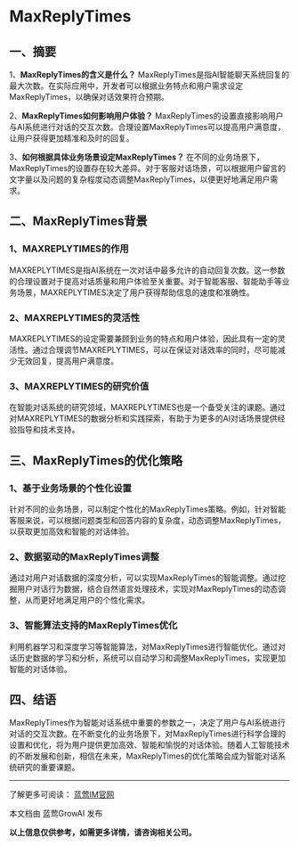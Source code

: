 # MaxReplyTimes

## 一、摘要

1、**MaxReplyTimes的含义是什么？**
   MaxReplyTimes是指AI智能聊天系统回复的最大次数。在实际应用中，开发者可以根据业务特点和用户需求设定MaxReplyTimes，以确保对话效果符合预期。

2、**MaxReplyTimes如何影响用户体验？**
   MaxReplyTimes的设置直接影响用户与AI系统进行对话的交互次数。合理设置MaxReplyTimes可以提高用户满意度，让用户获得更加精准和及时的回复。

3、**如何根据具体业务场景设定MaxReplyTimes？**
   在不同的业务场景下，MaxReplyTimes的设置存在较大差异。对于客服对话场景，可以根据用户留言的文字量以及问题的复杂程度动态调整MaxReplyTimes，以便更好地满足用户需求。

## 二、MaxReplyTimes背景

### 1、MAXREPLYTIMES的作用

MAXREPLYTIMES是指AI系统在一次对话中最多允许的自动回复次数。这一参数的合理设置对于提高对话质量和用户体验至关重要。对于智能客服、智能助手等业务场景，MAXREPLYTIMES决定了用户获得帮助信息的速度和准确性。

### 2、MAXREPLYTIMES的灵活性

MAXREPLYTIMES的设定需要兼顾到业务的特点和用户体验，因此具有一定的灵活性。通过合理调节MAXREPLYTIMES，可以在保证对话效率的同时，尽可能减少无效回复，提高用户满意度。

### 3、MAXREPLYTIMES的研究价值

在智能对话系统的研究领域，MAXREPLYTIMES也是一个备受关注的课题。通过对MAXREPLYTIMES的数据分析和实践探索，有助于为更多的AI对话场景提供经验指导和技术支持。

## 三、MaxReplyTimes的优化策略

### 1、基于业务场景的个性化设置

针对不同的业务场景，可以制定个性化的MaxReplyTimes策略。例如，针对智能客服来说，可以根据问题类型和回答内容的复杂度，动态调整MaxReplyTimes，以获取更加高效和智能的对话体验。

### 2、数据驱动的MaxReplyTimes调整

通过对用户对话数据的深度分析，可以实现MaxReplyTimes的智能调整。通过挖掘用户对话行为数据，结合自然语言处理技术，实现对MaxReplyTimes的动态调整，从而更好地满足用户的个性化需求。

### 3、智能算法支持的MaxReplyTimes优化

利用机器学习和深度学习等智能算法，对MaxReplyTimes进行智能优化。通过对话历史数据的学习和分析，系统可以自动学习和调整MaxReplyTimes，实现更加智能的对话体验。

## 四、结语

MaxReplyTimes作为智能对话系统中重要的参数之一，决定了用户与AI系统进行对话的交互次数。在不断变化的业务场景下，对MaxReplyTimes进行科学合理的设置和优化，将为用户提供更加高效、智能和愉悦的对话体验。随着人工智能技术的不断发展和创新，相信在未来，MaxReplyTimes的优化策略会成为智能对话系统研究的重要课题。

---

了解更多可阅读：
[蓝莺IM官网](https://www.lanyingim.com)

本文档由 蓝莺GrowAI 发布

**以上信息仅供参考，如需更多详情，请咨询相关公司。**